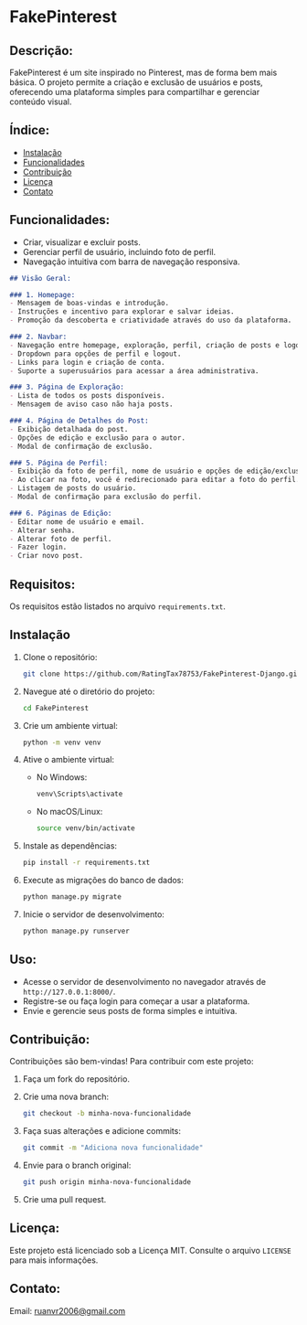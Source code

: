 # FakePinterest

## Descrição:

FakePinterest é um site inspirado no Pinterest, mas de forma bem mais básica. O projeto permite a criação e exclusão de usuários e posts, oferecendo uma plataforma simples para compartilhar e gerenciar conteúdo visual.

## Índice:

- [Instalação](#instalação)
- [Funcionalidades](#funcionalidades)
- [Contribuição](#contribuição)
- [Licença](#licença)
- [Contato](#contato)

## Funcionalidades:

- Criar, visualizar e excluir posts.
- Gerenciar perfil de usuário, incluindo foto de perfil.
- Navegação intuitiva com barra de navegação responsiva.

```markdown
## Visão Geral:

### 1. Homepage:
- Mensagem de boas-vindas e introdução.
- Instruções e incentivo para explorar e salvar ideias.
- Promoção da descoberta e criatividade através do uso da plataforma.

### 2. Navbar:
- Navegação entre homepage, exploração, perfil, criação de posts e logout.
- Dropdown para opções de perfil e logout.
- Links para login e criação de conta.
- Suporte a superusuários para acessar a área administrativa.

### 3. Página de Exploração:
- Lista de todos os posts disponíveis.
- Mensagem de aviso caso não haja posts.

### 4. Página de Detalhes do Post:
- Exibição detalhada do post.
- Opções de edição e exclusão para o autor.
- Modal de confirmação de exclusão.

### 5. Página de Perfil:
- Exibição da foto de perfil, nome de usuário e opções de edição/exclusão.
- Ao clicar na foto, você é redirecionado para editar a foto do perfil.
- Listagem de posts do usuário.
- Modal de confirmação para exclusão do perfil.

### 6. Páginas de Edição:
- Editar nome de usuário e email.
- Alterar senha.
- Alterar foto de perfil.
- Fazer login.
- Criar novo post.
```


## Requisitos:

Os requisitos estão listados no arquivo `requirements.txt`.

## Instalação

1. Clone o repositório:

    ```bash
    git clone https://github.com/RatingTax78753/FakePinterest-Django.git
    ```

2. Navegue até o diretório do projeto:

    ```bash
    cd FakePinterest
    ```

3. Crie um ambiente virtual:

    ```bash
    python -m venv venv
    ```

4. Ative o ambiente virtual:
    - No Windows:
        ```bash
        venv\Scripts\activate
        ```
    - No macOS/Linux:
        ```bash
        source venv/bin/activate
        ```

5. Instale as dependências:

    ```bash
    pip install -r requirements.txt
    ```

6. Execute as migrações do banco de dados:

    ```bash
    python manage.py migrate
    ```

7. Inicie o servidor de desenvolvimento:

    ```bash
    python manage.py runserver
    ```

## Uso:

- Acesse o servidor de desenvolvimento no navegador através de `http://127.0.0.1:8000/`.
- Registre-se ou faça login para começar a usar a plataforma.
- Envie e gerencie seus posts de forma simples e intuitiva.

## Contribuição:

Contribuições são bem-vindas! Para contribuir com este projeto:

1. Faça um fork do repositório.
2. Crie uma nova branch:

    ```bash
    git checkout -b minha-nova-funcionalidade
    ```

3. Faça suas alterações e adicione commits:

    ```bash
    git commit -m "Adiciona nova funcionalidade"
    ```

4. Envie para o branch original:

    ```bash
    git push origin minha-nova-funcionalidade
    ```

5. Crie uma pull request.

## Licença:

Este projeto está licenciado sob a Licença MIT. Consulte o arquivo `LICENSE` para mais informações.

## Contato:

Email: ruanvr2006@gmail.com